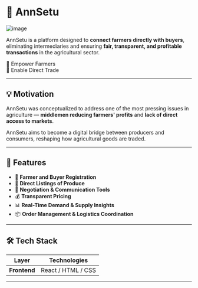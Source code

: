 # 🌾 AnnSetu
![image](https://github.com/user-attachments/assets/7b5818c6-6ee3-4a0f-a370-7ba650f6c92a)

AnnSetu is a platform designed to **connect farmers directly with buyers**, eliminating intermediaries and ensuring **fair, transparent, and profitable transactions** in the agricultural sector.

🚜 Empower Farmers  
🤝 Enable Direct Trade  

---

## 💡 Motivation

AnnSetu was conceptualized to address one of the most pressing issues in agriculture — **middlemen reducing farmers' profits** and **lack of direct access to markets**.

AnnSetu aims to become a digital bridge between producers and consumers, reshaping how agricultural goods are traded.

---

## 🔧 Features

- 📍 **Farmer and Buyer Registration**
- 🛒 **Direct Listings of Produce**
- 💬 **Negotiation & Communication Tools**
- 💰 **Transparent Pricing**
- 📊 **Real-Time Demand & Supply Insights**
- 📦 **Order Management & Logistics Coordination**

---

## 🛠️ Tech Stack

| Layer        | Technologies        |
|--------------|---------------------|
| **Frontend** | React / HTML / CSS  |



---
